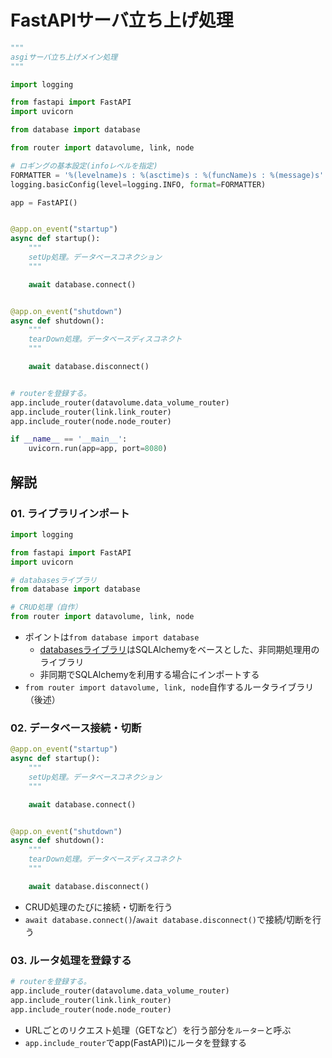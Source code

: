 # FastAPIサーバ立ち上げ処理

```python:asgi.py
"""
asgiサーバ立ち上げメイン処理
"""

import logging

from fastapi import FastAPI
import uvicorn

from database import database

from router import datavolume, link, node

# ロギングの基本設定(infoレベルを指定)
FORMATTER = '%(levelname)s : %(asctime)s : %(funcName)s : %(message)s'
logging.basicConfig(level=logging.INFO, format=FORMATTER)

app = FastAPI()


@app.on_event("startup")
async def startup():
    """
    setUp処理。データベースコネクション
    """

    await database.connect()


@app.on_event("shutdown")
async def shutdown():
    """
    tearDown処理。データベースディスコネクト
    """

    await database.disconnect()


# routerを登録する。
app.include_router(datavolume.data_volume_router)
app.include_router(link.link_router)
app.include_router(node.node_router)

if __name__ == '__main__':
    uvicorn.run(app=app, port=8080)
```

## 解説 
### 01. ライブラリインポート
```python:asgi.py
import logging

from fastapi import FastAPI
import uvicorn

# databasesライブラリ
from database import database

# CRUD処理（自作）
from router import datavolume, link, node
```
- ポイントは`from database import database`
    - [databasesライブラリ](https://pypi.org/project/databases/)はSQLAlchemyをベースとした、非同期処理用のライブラリ
    - 非同期でSQLAlchemyを利用する場合にインポートする
- `from router import datavolume, link, node`自作するルータライブラリ（後述）


### 02. データベース接続・切断
```python:asgi.py
@app.on_event("startup")
async def startup():
    """
    setUp処理。データベースコネクション
    """

    await database.connect()


@app.on_event("shutdown")
async def shutdown():
    """
    tearDown処理。データベースディスコネクト
    """

    await database.disconnect()
```
- CRUD処理のたびに接続・切断を行う
- `await database.connect()`/`await database.disconnect()`で接続/切断を行う


### 03. ルータ処理を登録する
```python:asgi.py
# routerを登録する。
app.include_router(datavolume.data_volume_router)
app.include_router(link.link_router)
app.include_router(node.node_router)
```

- URLごとのリクエスト処理（GETなど）を行う部分を`ルーター`と呼ぶ
- `app.include_router`でapp(FastAPI)にルータを登録する

